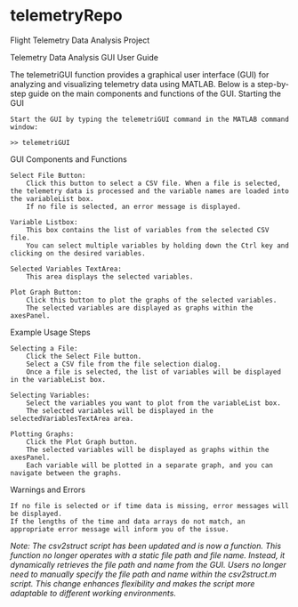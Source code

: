 # telemetryRepo
Flight Telemetry Data Analysis Project

Telemetry Data Analysis GUI User Guide

The telemetriGUI function provides a graphical user interface (GUI) for analyzing and visualizing telemetry data using MATLAB. Below is a step-by-step guide on the main components and functions of the GUI.
Starting the GUI

    Start the GUI by typing the telemetriGUI command in the MATLAB command window:

    >> telemetriGUI

GUI Components and Functions

    Select File Button:
        Click this button to select a CSV file. When a file is selected, the telemetry data is processed and the variable names are loaded into the variableList box.
        If no file is selected, an error message is displayed.

    Variable Listbox:
        This box contains the list of variables from the selected CSV file.
        You can select multiple variables by holding down the Ctrl key and clicking on the desired variables.

    Selected Variables TextArea:
        This area displays the selected variables.

    Plot Graph Button:
        Click this button to plot the graphs of the selected variables.
        The selected variables are displayed as graphs within the axesPanel.

Example Usage Steps

    Selecting a File:
        Click the Select File button.
        Select a CSV file from the file selection dialog.
        Once a file is selected, the list of variables will be displayed in the variableList box.

    Selecting Variables:
        Select the variables you want to plot from the variableList box.
        The selected variables will be displayed in the selectedVariablesTextArea area.

    Plotting Graphs:
        Click the Plot Graph button.
        The selected variables will be displayed as graphs within the axesPanel.
        Each variable will be plotted in a separate graph, and you can navigate between the graphs.

Warnings and Errors

    If no file is selected or if time data is missing, error messages will be displayed.
    If the lengths of the time and data arrays do not match, an appropriate error message will inform you of the issue.


*Note: The csv2struct script has been updated and is now a function. This function no longer operates with a static file path and file name. Instead, it dynamically retrieves the file path and name from the GUI. Users no longer need to manually specify the file path and name within the csv2struct.m script. This change enhances flexibility and makes the script more adaptable to different working environments.*